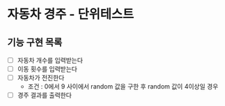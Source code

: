 # 자동차 경주 - 단위테스트
## 기능 구현 목록

- [ ] 자동차 개수를 입력받는다
- [ ] 이동 횟수를 입력받는다
- [ ] 자동차가 전진한다
    - 조건 : 0에서 9 사이에서 random 값을 구한 후 random 값이 4이상일 경우
- [ ]  경주 결과를 출력한다
